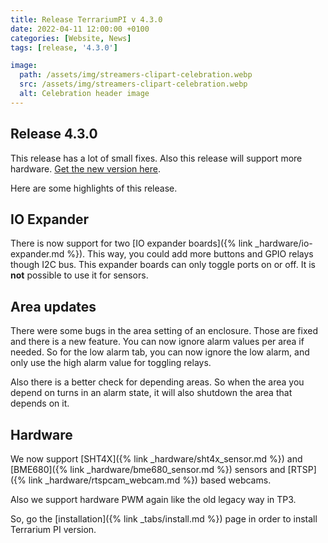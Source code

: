 ```yaml
---
title: Release TerrariumPI v 4.3.0
date: 2022-04-11 12:00:00 +0100
categories: [Website, News]
tags: [release, '4.3.0']

image:
  path: /assets/img/streamers-clipart-celebration.webp
  src: /assets/img/streamers-clipart-celebration.webp
  alt: Celebration header image
---
```


## Release 4.3.0

This release has a lot of small fixes. Also this release will support more
hardware.
[Get the new version here](https://github.com/theyosh/TerrariumPI/releases/tag/4.3.0).

Here are some highlights of this release.

## IO Expander

There is now support for two [IO expander
boards]({% link _hardware/io-expander.md %}). This way, you could add more
buttons and GPIO relays though I2C bus. This expander boards can only toggle
ports on or off. It is **not** possible to use it for sensors.

## Area updates

There were some bugs in the area setting of an enclosure. Those are fixed and
there is a new feature. You can now ignore alarm values per area if needed. So
for the low alarm tab, you can now ignore the low alarm, and only use the high
alarm value for toggling relays.

Also there is a better check for depending areas. So when the area you depend on
turns in an alarm state, it will also shutdown the area that depends on it.

## Hardware

We now support [SHT4X]({% link _hardware/sht4x_sensor.md %}) and
[BME680]({% link _hardware/bme680_sensor.md %}) sensors and
[RTSP]({% link _hardware/rtspcam_webcam.md %}) based webcams.

Also we support hardware PWM again like the old legacy way in TP3.

So, go the [installation]({% link _tabs/install.md %}) page in order to install
Terrarium PI version.
